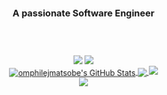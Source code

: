 <h3 align="center">A passionate Software Engineer</h3>
<br/>
<div align="center"> 
</br>
</br>
<div align="center">
    <img src="https://skillicons.dev/icons?i=c,python,nodejs" />
    <img src="https://skillicons.dev/icons?i=linux,mysql,unity" /><br>
</div>



<a href="https://hasherezade.net">
  <img align="center" src="https://github-readme-stats.vercel.app/api?username=omphilejmatsobe&show_icons=true&line_height=33&count_private=true&theme=dark" alt="omphilejmatsobe's GitHub Stats" />
</a>

<a href="https://hasherezade.net">
  <img align="center" src="https://github-readme-stats.vercel.app/api/top-langs/?username=omphilejmatsobe&&hide=cmake&langs_count=4&line_height=35&theme=dark" />
</a>

<a href="https://hasherezade.net">
  <img src="https://github-readme-streak-stats.herokuapp.com/?user=omphilejmatsobe&theme=dark" />
</a>
<br/>
<a href="https://twitter.com/omphilejdev">
  <img src="https://img.shields.io/twitter/follow/omphilejmatsobe?style=for-the-badge&logo=twitter&&labelColor=1f1f1f&color=5fffaf" />
</a>
